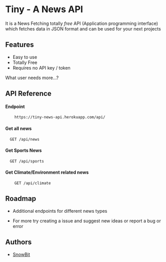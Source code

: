 

# Tiny - A News API

It is a News Fetching totally *free* API (Application programming interface) which fetches data in JSON format and can be used for your next projects


## Features

- Easy to use
- Totally Free
- Requires no API key / token

What user needs more...?




## API Reference

#### Endpoint
```plain
    https://tiny-news-api.herokuapp.com/api/
```

#### Get all news

```http
  GET /api/news
```

#### Get Sports News

```http
  GET /api/sports
```


#### Get Climate/Environment related news

```http
    GET /api/climate
```


## Roadmap

- Additional endpoints for different news types

- For more try creating a issue and suggest new ideas or report a bug or error


## Authors

- [SnowBit](https://www.github.com/snowbit-coderboi)


